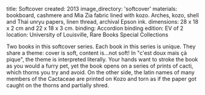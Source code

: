 title: Softcover 
created: 2013
image_directory: 'softcover'
materials: bookboard, cashmere and Mia Zia fabric lined with kozo. Arches, kozo, shell and Thai unryu papers, linen thread, archival Epson ink.
dimensions: 28 x 18 x 2 cm and 22 x 18 x 3 cm.
binding: Accordion binding
edition: EV of 2
location: University of Louisville, Rare Books Special Collections

Two books in this softcover series. Each book in this series is unique. They share a theme: cover is soft, content is...not soft! In "c'est doux mais çà pique", the theme is interpreted literally. Your hands want to stroke the book as you would a furry pet, yet the book opens on a series of prints of cacti, which thorns you try and avoid. On the other side, the latin names of many members of the Cactaceae are printed on Kozo and torn as if the paper got caught on the thorns and partially shred.
